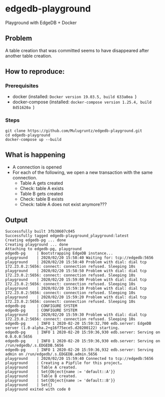 # edgedb-playground
Playground with EdgeDB + Docker

## Problem
A table creation that was committed seems to have disappeared after another table creation.


## How to reproduce:

### Prerequisites
* docker (installed: `Docker version 19.03.5, build 633a0ea
`)
* docker-compose (installed: `docker-compose version 1.25.4, build 8d51620a
`)

### Steps
```
git clone https://github.com/Mulugruntz/edgedb-playground.git
cd edgedb-playground
docker-compose up --build
```

## What is happening
* A connection is opened
* For each of the following, we open a new transaction with the same connection.
    * Table A gets created
    * Check: table A exists
    * Table B gets created
    * Check: table B exists
    * Check: table A does not exist anymore???
    
## Output
```
Successfully built 3fb30607c045
Successfully tagged edgedb-playground_playground:latest
Creating edgedb-pg ... done
Creating playground ... done
Attaching to edgedb-pg, playground
edgedb-pg     | Bootstrapping EdgeDB instance...
playground    | 2020/02/20 15:58:40 Waiting for: tcp://edgedb:5656
playground    | 2020/02/20 15:58:40 Problem with dial: dial tcp 172.23.0.2:5656: connect: connection refused. Sleeping 10s
playground    | 2020/02/20 15:58:50 Problem with dial: dial tcp 172.23.0.2:5656: connect: connection refused. Sleeping 10s
playground    | 2020/02/20 15:59:00 Problem with dial: dial tcp 172.23.0.2:5656: connect: connection refused. Sleeping 10s
playground    | 2020/02/20 15:59:10 Problem with dial: dial tcp 172.23.0.2:5656: connect: connection refused. Sleeping 10s
playground    | 2020/02/20 15:59:20 Problem with dial: dial tcp 172.23.0.2:5656: connect: connection refused. Sleeping 10s
edgedb-pg     | CONFIGURE SYSTEM
edgedb-pg     | CONFIGURE SYSTEM
playground    | 2020/02/20 15:59:30 Problem with dial: dial tcp 172.23.0.2:5656: connect: connection refused. Sleeping 10s
edgedb-pg     | INFO 1 2020-02-20 15:59:32,700 edb.server: EdgeDB server (1.0-alpha.2+g16f75ece5.d20200122) starting.
edgedb-pg     | INFO 1 2020-02-20 15:59:36,930 edb.server: Serving on 0.0.0.0:5656
edgedb-pg     | INFO 1 2020-02-20 15:59:36,930 edb.server: Serving on /run/edgedb/.s.EDGEDB.5656
edgedb-pg     | INFO 1 2020-02-20 15:59:36,932 edb.server: Serving admin on /run/edgedb/.s.EDGEDB.admin.5656
playground    | 2020/02/20 15:59:40 Connected to tcp://edgedb:5656
playground    | Creating a Pipfile for this project…
playground    | Table A created.
playground    | Set{Object{name := 'default::A'}}
playground    | Table B created.
playground    | Set{Object{name := 'default::B'}}
playground    | Set{}
playground exited with code 0
```